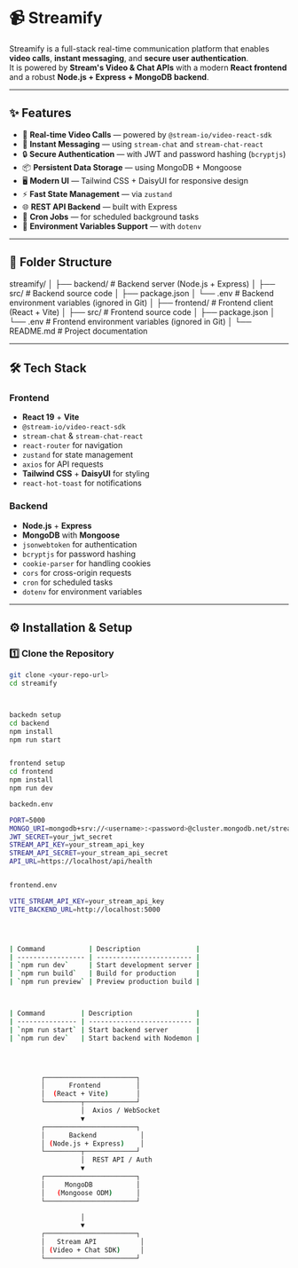 # 📹 Streamify

Streamify is a full-stack real-time communication platform that enables **video calls**, **instant messaging**, and **secure user authentication**.  
It is powered by **Stream's Video & Chat APIs** with a modern **React frontend** and a robust **Node.js + Express + MongoDB backend**.

---

## ✨ Features

- 🎥 **Real-time Video Calls** — powered by `@stream-io/video-react-sdk`
- 💬 **Instant Messaging** — using `stream-chat` and `stream-chat-react`
- 🔒 **Secure Authentication** — with JWT and password hashing (`bcryptjs`)
- 📦 **Persistent Data Storage** — using MongoDB + Mongoose
- 🖥 **Modern UI** — Tailwind CSS + DaisyUI for responsive design
- ⚡ **Fast State Management** — via `zustand`
- 🌐 **REST API Backend** — built with Express
- 🔄 **Cron Jobs** — for scheduled background tasks
- 🔑 **Environment Variables Support** — with `dotenv`

---

## 📂 Folder Structure

streamify/
│
├── backend/ # Backend server (Node.js + Express)
│ ├── src/ # Backend source code
│ ├── package.json
│ └── .env # Backend environment variables (ignored in Git)
│
├── frontend/ # Frontend client (React + Vite)
│ ├── src/ # Frontend source code
│ ├── package.json
│ └── .env # Frontend environment variables (ignored in Git)
│
└── README.md # Project documentation





---

## 🛠 Tech Stack

### **Frontend**
- **React 19** + **Vite**
- `@stream-io/video-react-sdk`
- `stream-chat` & `stream-chat-react`
- `react-router` for navigation
- `zustand` for state management
- `axios` for API requests
- **Tailwind CSS** + **DaisyUI** for styling
- `react-hot-toast` for notifications

### **Backend**
- **Node.js** + **Express**
- **MongoDB** with **Mongoose**
- `jsonwebtoken` for authentication
- `bcryptjs` for password hashing
- `cookie-parser` for handling cookies
- `cors` for cross-origin requests
- `cron` for scheduled tasks
- `dotenv` for environment variables

---

## ⚙️ Installation & Setup

### 1️⃣ Clone the Repository
```bash
git clone <your-repo-url>
cd streamify



backedn setup
cd backend
npm install
npm run start


frontend setup
cd frontend
npm install
npm run dev

backedn.env

PORT=5000
MONGO_URI=mongodb+srv://<username>:<password>@cluster.mongodb.net/streamify
JWT_SECRET=your_jwt_secret
STREAM_API_KEY=your_stream_api_key
STREAM_API_SECRET=your_stream_api_secret
API_URL=https://localhost/api/health


frontend.env

VITE_STREAM_API_KEY=your_stream_api_key
VITE_BACKEND_URL=http://localhost:5000




| Command           | Description              |
| ----------------- | ------------------------ |
| `npm run dev`     | Start development server |
| `npm run build`   | Build for production     |
| `npm run preview` | Preview production build |



| Command         | Description                |
| --------------- | -------------------------- |
| `npm run start` | Start backend server       |
| `npm run dev`   | Start backend with Nodemon |




        ┌───────────────────────┐
        │      Frontend         │
        │  (React + Vite)       │
        └─────────┬─────────────┘
                  │  Axios / WebSocket
                  ▼
        ┌───────────────────────┐
        │      Backend           │
        │ (Node.js + Express)    │
        └─────────┬─────────────┘
                  │  REST API / Auth
                  ▼
        ┌───────────────────────┐
        │     MongoDB           │
        │   (Mongoose ODM)      │
        └───────────────────────┘

                  │
                  ▼
        ┌───────────────────────┐
        │   Stream API           │
        │ (Video + Chat SDK)     │
        └───────────────────────┘

